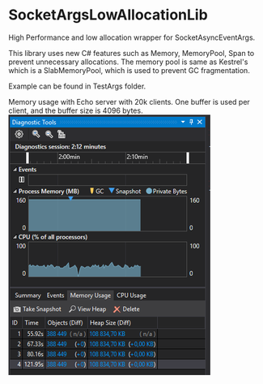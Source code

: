 # SocketArgsLowAllocationLib
High Performance and low allocation wrapper for SocketAsyncEventArgs.

This library uses new C# features such as Memory<byte>, MemoryPool<byte>, Span<byte> to prevent unnecessary allocations.
The memory pool is same as Kestrel's which is a SlabMemoryPool, which is used to prevent GC fragmentation.

Example can be found in TestArgs folder.

Memory usage with Echo server with 20k clients.
One buffer is used per client, and the buffer size is 4096 bytes.
![GitHub Logo](/images/diagnostics.png)
